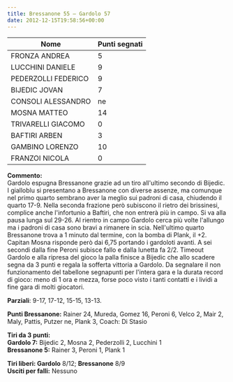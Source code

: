 ```yaml
---
title: Bressanone 55 – Gardolo 57
date: 2012-12-15T19:58:56+00:00
---
```

| **Nome** | **Punti segnati** |
| -------- | ----------------- |
| FRONZA ANDREA | 5 |
| LUCCHINI DANIELE | 9 |
| PEDERZOLLI FEDERICO | 9 |
| BIJEDIC JOVAN | 7 |
| CONSOLI ALESSANDRO | ne |
| MOSNA MATTEO | 14 |
| TRIVARELLI GIACOMO | 0 |
| BAFTIRI ARBEN | 3 |
| GAMBINO LORENZO | 10 |
| FRANZOI NICOLA | 0 |

**Commento:**  
Gardolo espugna Bressanone grazie ad un tiro all'ultimo secondo di Bijedic. I gialloblu si presentano a Bressanone con diverse assenze, ma comunque nel primo quarto sembrano aver la meglio sui padroni di casa, chiudendo il quarto 17-9. Nella seconda frazione però subiscono il rietro dei brissinesi, complice anche l'infortunio a Baftiri, che non entrerà più in campo. Si va alla pausa lunga sul 29-26. Al rientro in campo Gardolo cerca più volte l'allungo ma i padroni di casa sono bravi a rimanere in scia. Nell'ultimo quarto Bressanone trova a 1 minuto dal termine, con la bomba di Plank, il +2. Capitan Mosna risponde però dai 6,75 portando i gardoloti avanti. A sei secondi dalla fine Peroni subisce fallo e dalla lunetta fa 2/2. Timeout Gardolo e alla ripresa del gioco la palla finisce a Bijedic che allo scadere segna da 3 punti e regala la sofferta vittoria a Gardolo. Da segnalare il non funzionamento del tabellone segnapunti per l'intera gara e la durata record di gioco: meno di 1 ora e mezza, forse poco visto i tanti contatti e i lividi a fine gara di molti giocatori.

**Parziali**: 9-17, 17-12, 15-15, 13-13.  

**Punti Bressanone:** Rainer 24, Mureda, Gomez 16, Peroni 6, Velco 2, Mair 2, Maly, Pattis, Putzer ne, Plank 3, Coach: Di Stasio

**Tiri da 3 punti:**  
**Gardolo 7:** Bijedic 2, Mosna 2, Pederzolli 2, Lucchini 1  
**Bressanone 5:** Rainer 3, Peroni 1, Plank 1

**Tiri liberi: Gardolo** 8/12; **Bressanone** 8/9  
**Usciti per falli:** Nessuno